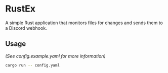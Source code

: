 <!-- markdownlint-disable MD036 -->
# RustEx

A simple Rust application that monitors files for changes and sends them to a Discord webhook.

## Usage

*(See config.example.yaml for more information)*

```bash
cargo run -- config.yaml
```
